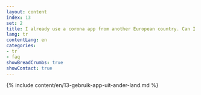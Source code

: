 ```yaml
---
layout: content
index: 13
set: 2
title: I already use a corona app from another European country. Can I use both apps at the same time?
lang: tr
contentLang: en
categories:
- tr
- faq
showBreadCrumbs: true
showContact: true
---
```

{% include content/en/13-gebruik-app-uit-ander-land.md %}
